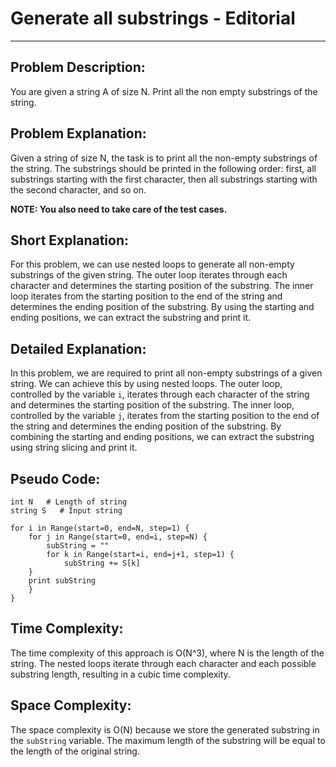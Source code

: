 # Generate all substrings - Editorial

* * *

## Problem Description:

You are given a string A of size N. Print all the non empty substrings of the string.

## Problem Explanation:

Given a string of size N, the task is to print all the non-empty substrings of the string. The substrings should be printed in the following order: first, all substrings starting with the first character, then all substrings starting with the second character, and so on.

**NOTE: You also need to take care of the test cases.**

## Short Explanation:

For this problem, we can use nested loops to generate all non-empty substrings of the given string. The outer loop iterates through each character and determines the starting position of the substring. The inner loop iterates from the starting position to the end of the string and determines the ending position of the substring. By using the starting and ending positions, we can extract the substring and print it.

## Detailed Explanation:

In this problem, we are required to print all non-empty substrings of a given string. We can achieve this by using nested loops. The outer loop, controlled by the variable `i`, iterates through each character of the string and determines the starting position of the substring. The inner loop, controlled by the variable `j`, iterates from the starting position to the end of the string and determines the ending position of the substring. By combining the starting and ending positions, we can extract the substring using string slicing and print it.

## Pseudo Code:

```
int N   # Length of string
string S   # Input string

for i in Range(start=0, end=N, step=1) {
    for j in Range(start=0, end=i, step=N) {
        subString = ""
        for k in Range(start=i, end=j+1, step=1) {
            subString += S[k]
	}
	print subString
    }
}
```

## Time Complexity:

The time complexity of this approach is O(N^3), where N is the length of the string. The nested loops iterate through each character and each possible substring length, resulting in a cubic time complexity.

## Space Complexity:

The space complexity is O(N) because we store the generated substring in the `subString` variable. The maximum length of the substring will be equal to the length of the original string.